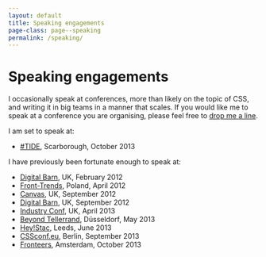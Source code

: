 ```yaml
---
layout: default
title: Speaking engagements
page-class: page--speaking
permalink: /speaking/
---
```


# Speaking engagements

I occasionally speak at conferences, more than likely on the topic of CSS, and
writing it in big teams in a manner that scales. If you would like me to speak
at a conference you are organising, please feel free to [drop me a line](mailto:harry@csswizardry.com).

I am set to speak at:

<ul class="block-list">
    <li><a href="http://www.hashtagtide.co/">#TIDE</a>, Scarborough, October 2013</li>
</ul>

I have previously been fortunate enough to speak at:

<ul class="block-list">
    <li><a href="http://thedigitalbarn.co.uk/">Digital Barn</a>, UK, February 2012</li>
    <li><a href="http://2012.front-trends.com/">Front-Trends</a>, Poland, April 2012</li>
    <li><a href="http://2012.canvasconf.co.uk/">Canvas</a>, UK, September 2012</li>
    <li><a href="http://thedigitalbarn.co.uk/">Digital Barn</a>, UK, September 2012</li>
    <li><a href="http://industryconf.com/">Industry Conf</a>, UK, April 2013</li>
    <li><a href="http://2013.beyondtellerrand.com/">Beyond Tellerrand</a>, Düsseldorf, May 2013</li>
    <li><a href="http://hey.wearestac.com/">Hey!Stac</a>, Leeds, June 2013</li>
    <li><a href="http://2013.cssconf.eu/">CSSconf.eu</a>, Berlin, September 2013</li>
    <li><a href="http://fronteers.nl/congres/2013">Fronteers</a>, Amsterdam, October 2013</li>
</ul>
